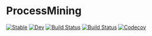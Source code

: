 # ProcessMining

[![Stable](https://img.shields.io/badge/docs-stable-blue.svg)](https://JohannesNakayama.github.io/ProcessMining.jl/stable)
[![Dev](https://img.shields.io/badge/docs-dev-blue.svg)](https://JohannesNakayama.github.io/ProcessMining.jl/dev)
[![Build Status](https://travis-ci.com/JohannesNakayama/ProcessMining.jl.svg?branch=master)](https://travis-ci.com/JohannesNakayama/ProcessMining.jl)
[![Build Status](https://ci.appveyor.com/api/projects/status/github/JohannesNakayama/ProcessMining.jl?svg=true)](https://ci.appveyor.com/project/JohannesNakayama/ProcessMining-jl)
[![Codecov](https://codecov.io/gh/JohannesNakayama/ProcessMining.jl/branch/master/graph/badge.svg)](https://codecov.io/gh/JohannesNakayama/ProcessMining.jl)
